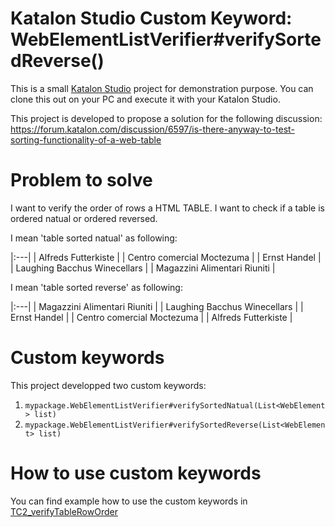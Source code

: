 Katalon Studio Custom Keyword: WebElementListVerifier#verifySortedReverse()
=====

This is a small [Katalon Studio](https://www.katalon.com/) project for demonstration purpose.
You can clone this out on your PC and execute it with your Katalon Studio.

This project is developed to propose a solution for the following discussion:
https://forum.katalon.com/discussion/6597/is-there-anyway-to-test-sorting-functionality-of-a-web-table

# Problem to solve

I want to verify the order of rows a HTML TABLE.
I want to check if a table is ordered natual or ordered reversed.

I mean 'table sorted natual' as following:

|:---|
| Alfreds Futterkiste |
| Centro comercial Moctezuma |
| Ernst Handel |
| Laughing Bacchus Winecellars |
| Magazzini Alimentari Riuniti |

I mean 'table sorted reverse' as following:

|:---|
| Magazzini Alimentari Riuniti |
| Laughing Bacchus Winecellars |
| Ernst Handel |
| Centro comercial Moctezuma |
| Alfreds Futterkiste |

# Custom keywords

This project developped two custom keywords:

1. `mypackage.WebElementListVerifier#verifySortedNatual(List<WebElement> list)`
2. `mypackage.WebElementListVerifier#verifySortedReverse(List<WebElement> list)`

# How to use custom keywords

You can find example how to use the custom keywords in [TC2_verifyTableRowOrder](https://github.com/kazurayam/KatalonDiscussion6597/blob/master/Scripts/TC2_verifyTableRowOrder/Script1525936565404.groovy)

